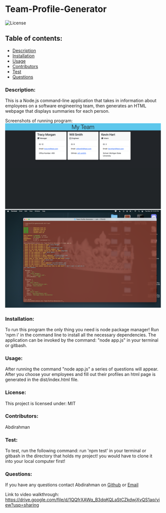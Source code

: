 # Team-Profile-Generator
![License](https://img.shields.io/static/v1?label=License&message=MIT&color=blueviolet&style=plastic)

  ## Table of contents:
 * [Description](#description)
 * [Installation](#installation)
 * [Usage](#usage)
 * [Contributors](#contributors)
 * [Test](#test)
 * [Questions](#questions)
  ### Description:
  This is a Node.js command-line application that takes in information about employees on a software engineering team, then generates an HTML webpage that displays summaries for each person.
  
  Screenshots of running program: ![](assets/images/screenshot1.png) ![](assets/images/screenshot2.png)
  
  ### Installation:
  To run this program the only thing you need is node package manager! Run 'npm i' in the command line to install all the necessary dependencies. The application can be invoked by the command: "node app.js" in your terminal or gitbash.
  ### Usage:
  After running the command "node app.js" a series of questions will appear. After you choose your employees and fill out their profiles an html page is generated in the dist/index.html file.
  ### License:
  This project is licensed under: MIT
  ### Contributors:
  Abdirahman
  ### Test:
  To test, run the following command: run 'npm test' in your terminal or gitbash in the directory that holds my project! you would have to clone it into your       local computer first!

  ### Questions:
  If you have any questions contact Abdirahman on [Github](https://github.com/aden-abdirahman)
  or [Email](https://aden.abdirahman45@gmail.com)
  
  Link to video walkthrough:  https://drive.google.com/file/d/1QQfrXAWq_B3dqKQLaStCZkdwjXvQS1aq/view?usp=sharing
